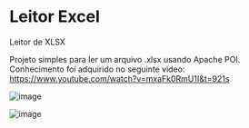 # Leitor Excel
 Leitor de XLSX
 
 Projeto simples para ler um arquivo .xlsx usando Apache POI.
 Conhecimento foi adquirido no seguinte video:
 https://www.youtube.com/watch?v=mxaFk0RmU1I&t=921s

![image](https://user-images.githubusercontent.com/18369750/160012579-e484f167-d6c8-4c9e-a6e9-a84ba4464e2c.png)

![image](https://user-images.githubusercontent.com/18369750/160012595-6fb68275-6d86-4469-8947-74f940fe95d0.png)

